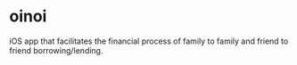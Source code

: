 # oinoi
iOS app that facilitates the financial process of family to family and friend to friend borrowing/lending.
